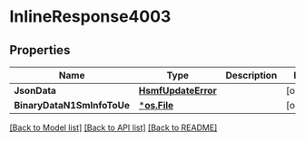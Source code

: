 # InlineResponse4003

## Properties
Name | Type | Description | Notes
------------ | ------------- | ------------- | -------------
**JsonData** | [**HsmfUpdateError**](HsmfUpdateError.md) |  | [optional] 
**BinaryDataN1SmInfoToUe** | [***os.File**](*os.File.md) |  | [optional] 

[[Back to Model list]](../README.md#documentation-for-models) [[Back to API list]](../README.md#documentation-for-api-endpoints) [[Back to README]](../README.md)



